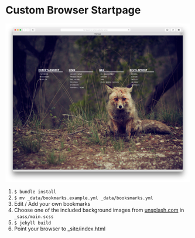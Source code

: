 # Custom Browser Startpage

![Startpage Preview](assets/preview.png)

1. ````$ bundle install````
2. ````$ mv _data/bookmarks.example.yml _data/booksmarks.yml````
3. Edit / Add your own bookmarks
4. Choose one of the included background images from [unsplash.com](Unsplash) in ````_sass/main.scss````
5. ````$ jekyll build````
6. Point your browser to _site/index.html

